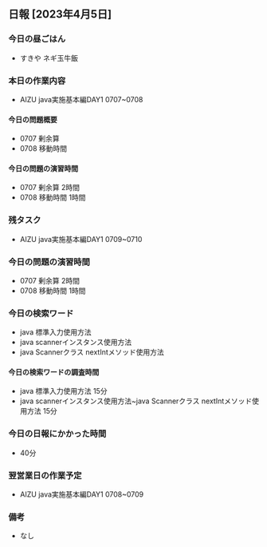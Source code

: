 ## 日報 [2023年4月5日]

### 今日の昼ごはん

* すきや ネギ玉牛飯

### 本日の作業内容

* AIZU java実施基本編DAY1 0707~0708
#### 今日の問題概要

* 0707 剰余算
* 0708 移動時間
#### 今日の問題の演習時間 

* 0707 剰余算 2時間
* 0708 移動時間 1時間
### 残タスク

* AIZU java実施基本編DAY1 0709~0710
### 今日の問題の演習時間 

* 0707 剰余算 2時間
* 0708 移動時間 1時間
### 今日の検索ワード

* java 標準入力使用方法
* java scannerインスタンス使用方法
* java Scannerクラス nextIntメソッド使用方法
#### 今日の検索ワードの調査時間

* java 標準入力使用方法 15分
* java scannerインスタンス使用方法~java Scannerクラス nextIntメソッド使用方法 15分
### 今日の日報にかかった時間

* 40分
### 翌営業日の作業予定

* AIZU java実施基本編DAY1 0708~0709
### 備考
* なし
